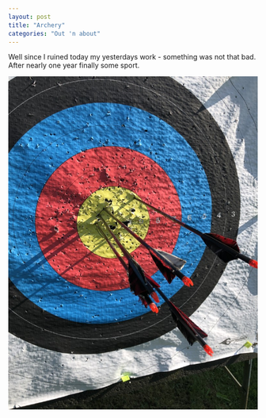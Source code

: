 ```yaml
---
layout: post
title: "Archery"
categories: "Out 'n about"
---
```


Well since I ruined today my yesterdays work - something was not that bad.\
After nearly one year finally some sport.

![Gold](/assets/pix/Archery_20230531.JPG)